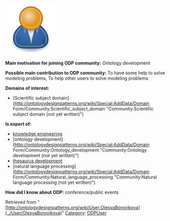 [![Image:ODPUser.png](../images/a/a6/ODPUser.png)](../Image/ODPUser.png "Image:ODPUser.png")




  





__Main motivation for joining ODP community:__ Ontology development


__Possible main contribution to ODP community:__ To have some help to solve modeling problems, To help other users to solve modeling problems


__Domains of interest:__



* [Scientific subject domain](http://ontologydesignpatterns.org/wiki/Special:AddData/Domain Form/Community:Scientific_subject_domain "Community:Scientific subject domain (not yet written)")


__Is expert of:__



* [knowledge engineering](../Community/Knowledge_engineering "Community:Knowledge engineering")
* [ontology development](http://ontologydesignpatterns.org/wiki/Special:AddData/Domain Form/Community:Ontology_development "Community:Ontology development (not yet written)")
* [thesaurus development](http://ontologydesignpatterns.org/wiki/index.php?title=Community:Thesaurus_development&action=edit&redlink=1 "Community:Thesaurus development (not yet written)")
* [natural language processing](http://ontologydesignpatterns.org/wiki/Special:AddData/Domain Form/Community:Natural_language_processing "Community:Natural language processing (not yet written)")


__How did I know about ODP:__ conference/public events






Retrieved from "[http://ontologydesignpatterns.org/wiki/User:OlesyaBorovikova](../User/OlesyaBorovikova)"
 [Category](http://ontologydesignpatterns.org/wiki/Special:Categories "Special:Categories"): [ODPUser](../Category/ODPUser "Category:ODPUser")